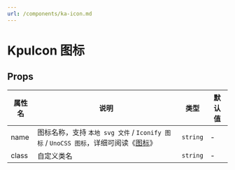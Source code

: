 ```yaml
---
url: /components/ka-icon.md
---
```

# KpuIcon 图标

## Props

| 属性名 | 说明                                                                                               | 类型     | 默认值 |
| ------ | -------------------------------------------------------------------------------------------------- | -------- | ------ |
| name   | 图标名称，支持 `本地 svg 文件` / `Iconify 图标` / `UnoCSS 图标`，详细可阅读《[图标](/guide/icon)》 | `string` | -      |
| class  | 自定义类名                                                                                         | `string` | -      |
